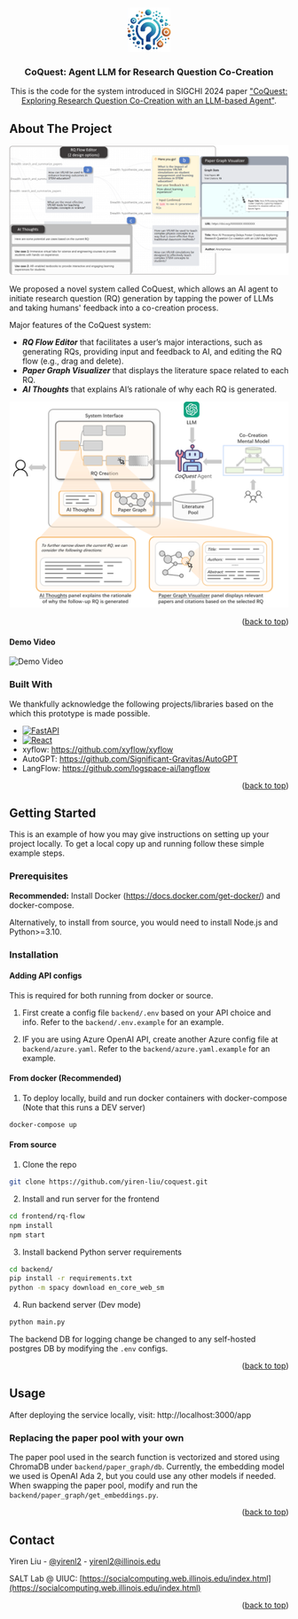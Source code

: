 <a name="readme-top"></a>


<!-- PROJECT LOGO -->
<br />
<div align="center">
  <a href="https://github.com/othneildrew/Best-README-Template">
    <img src="images/icon.jpg" alt="Logo" width="80" height="80">
  </a>

  <h3 align="center">CoQuest: Agent LLM for Research Question Co-Creation</h3>

  <p align="center">
    This is the code for the system introduced in SIGCHI 2024 paper <a href="https://arxiv.org/abs/2310.06155">"CoQuest: Exploring Research Question Co-Creation with an LLM-based Agent"</a>.
  </p>
</div>




<!-- ABOUT THE PROJECT -->
## About The Project

[![Product Screen Shot][product-screenshot]](https://github.com/yiren-liu/coquest)

We proposed a novel system called CoQuest, which allows an AI agent to initiate research question (RQ) generation by tapping the power of LLMs and taking humans' feedback into a co-creation process.

Major features of the CoQuest system:
* ***RQ Flow Editor*** that facilitates a user’s major interactions, such as generating RQs, providing input and feedback to AI, and editing the RQ flow (e.g., drag and delete).
* ***Paper Graph Visualizer*** that displays the literature space related to each RQ.
* ***AI Thoughts*** that explains AI’s rationale of why each RQ is generated.

[![System Framework][system-framework]](https://github.com/yiren-liu/coquest)

<p align="right">(<a href="#readme-top">back to top</a>)</p>


#### Demo Video
![Demo Video](https://drive.google.com/file/d/1nK-T4aHCTxBdPXBs-ADs273yPEPulwi_/view?usp=sharing)

### Built With

We thankfully acknowledge the following projects/libraries based on the which this prototype is made possible. 

* [![FastAPI][FastAPI]][FastAPI-url]
* [![React][React.js]][React-url]
* xyflow: https://github.com/xyflow/xyflow
* AutoGPT: https://github.com/Significant-Gravitas/AutoGPT
* LangFlow: https://github.com/logspace-ai/langflow 


<p align="right">(<a href="#readme-top">back to top</a>)</p>



<!-- GETTING STARTED -->
## Getting Started

This is an example of how you may give instructions on setting up your project locally.
To get a local copy up and running follow these simple example steps.

### Prerequisites

**Recommended:** Install Docker (https://docs.docker.com/get-docker/) and docker-compose. 

Alternatively, to install from source, you would need to install Node.js and Python>=3.10.

### Installation

#### Adding API configs
This is required for both running from docker or source.

1. First create a config file ```backend/.env``` based on your API choice and info. Refer to the ```backend/.env.example``` for an example.

2. IF you are using Azure OpenAI API, create another Azure config file at ```backend/azure.yaml```. Refer to the ```backend/azure.yaml.example``` for an example.


#### From docker (Recommended)

1. To deploy locally, build and run docker containers with docker-compose (Note that this runs a DEV server)
  ```sh
  docker-compose up
  ```


#### From source
1. Clone the repo
  ```sh
  git clone https://github.com/yiren-liu/coquest.git
  ```
2. Install and run server for the frontend
  ```sh
  cd frontend/rq-flow
  npm install
  npm start
  ```
3. Install backend Python server requirements
  ```sh
  cd backend/
  pip install -r requirements.txt
  python -m spacy download en_core_web_sm
  ```
4. Run backend server (Dev mode)
  ```sh
  python main.py
  ```

The backend DB for logging change be changed to any self-hosted postgres DB by modifying the ```.env``` configs. 

<p align="right">(<a href="#readme-top">back to top</a>)</p>



<!-- USAGE EXAMPLES -->
## Usage

After deploying the service locally, visit: http://localhost:3000/app

### Replacing the paper pool with your own
The paper pool used in the search function is vectorized and stored using ChromaDB under ```backend/paper_graph/db```. 
Currently, the embedding model we used is OpenAI Ada 2, but you could use any other models if needed. When swapping the paper pool, modify and run the ```backend/paper_graph/get_embeddings.py```.


<p align="right">(<a href="#readme-top">back to top</a>)</p>





<!-- CONTACT -->
## Contact

Yiren Liu - [@yirenl2](https://twitter.com/yirenl2) - yirenl2@illinois.edu

SALT Lab @ UIUC: [https://socialcomputing.web.illinois.edu/index.html](https://socialcomputing.web.illinois.edu/index.html)

<p align="right">(<a href="#readme-top">back to top</a>)</p>



<!-- MARKDOWN LINKS & IMAGES -->
[license-shield]: https://img.shields.io/github/license/othneildrew/Best-README-Template.svg?style=for-the-badge
[license-url]: https://github.com/yiren-liu/coquest/blob/master/LICENSE
[product-screenshot]: images/system_interface.png
[system-framework]: images/framework.png
[React.js]: https://img.shields.io/badge/React-20232A?style=for-the-badge&logo=react&logoColor=61DAFB
[React-url]: https://reactjs.org/
[FastAPI]: https://img.shields.io/badge/FastAPI-005571?style=for-the-badge&logo=fastapi
[FastAPI-url]: https://fastapi.tiangolo.com/